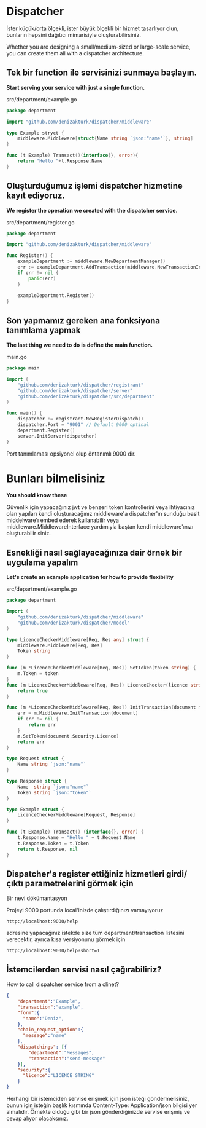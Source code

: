 # Dispatcher

İster küçük/orta ölçekli, ister büyük ölçekli bir hizmet tasarlıyor olun, bunların hepsini dağıtıcı mimarisiyle oluşturabilirsiniz.

Whether you are designing a small/medium-sized or large-scale service, you can create them all with a dispatcher architecture.

Tek bir function ile servisinizi sunmaya başlayın.
---
**Start serving your service with just a single function.**

src/department/example.go
```go
package department

import "github.com/denizakturk/dispatcher/middleware"

type Example stryct {
    middleware.Middleware[struct{Name string `json:"name"`}, string]
}

func (t Example) Transact()(interface{}, error){
    return "Hello "+t.Response.Name
}
```
Oluşturduğumuz işlemi dispatcher hizmetine kayıt ediyoruz.
---
**We register the operation we created with the dispatcher service.**

src/department/register.go
```go
package department

import "github.com/denizakturk/dispatcher/middleware"

func Register() {
    exampleDepartment := middleware.NewDepartmentManager()
    err := exampleDepartment.AddTransaction(middleware.NewTransactionInit("Example", "example", &Example{}))
    if err != nil {
        panic(err)
    }
    
    exampleDepartment.Register()
}
```
Son yapmamız gereken ana fonksiyona tanımlama yapmak
---
**The last thing we need to do is define the main function.**

main.go
```go
package main

import (
	"github.com/denizakturk/dispatcher/registrant"
	"github.com/denizakturk/dispatcher/server"
	"github.com/denizakturk/dispatcher/src/department"
)

func main() {
	dispatcher := registrant.NewRegisterDispatch()
	dispatcher.Port = "9001" // Default 9000 optinal
	department.Register()
	server.InitServer(dispatcher)
}
```

Port tanımlaması opsiyonel olup öntanımlı 9000 dir.

Bunları bilmelisiniz
===
**You should know these**

Güvenlik için yapacağınız jwt ve benzeri token kontrollerini veya ihtiyacınız olan yapıları kendi oluşturacağınız middleware'a dispatcher'ın sunduğu basit middelware'ı embed ederek kullanabilir veya middleware.MiddlewareInterface yardımıyla baştan kendi middleware'ınızı oluşturabilir siniz.

Esnekliği nasıl sağlayacağınıza dair örnek bir uygulama yapalım
----
**Let's create an example application for how to provide flexibility**

src/department/example.go
```go
package department

import (
	"github.com/denizakturk/dispatcher/middleware"
	"github.com/denizakturk/dispatcher/model"
)

type LicenceCheckerMiddleware[Req, Res any] struct {
	middleware.Middleware[Req, Res]
	Token string
}

func (m *LicenceCheckerMiddleware[Req, Res]) SetToken(token string) {
	m.Token = token
}
func (m LicenceCheckerMiddleware[Req, Res]) LicenceChecker(licence string) bool {
	return true
}

func (m *LicenceCheckerMiddleware[Req, Res]) InitTransaction(document model.Document) (err error) {
	err = m.Middleware.InitTransaction(document)
	if err != nil {
		return err
	}
	m.SetToken(document.Security.Licence)
	return err
}

type Request struct {
	Name string `json:"name"`
}

type Response struct {
	Name  string `json:"name"`
	Token string `json:"token"`
}

type Example struct {
	LicenceCheckerMiddleware[Request, Response]
}

func (t Example) Transact() (interface{}, error) {
	t.Response.Name = "Hello " + t.Request.Name
	t.Response.Token = t.Token
	return t.Response, nil
}

```
Dispatcher'a register ettiğiniz hizmetleri girdi/çıktı parametrelerini görmek için
---
Bir nevi dökümantasyon

Projeyi 9000 portunda local'inizde çalıştırdığınızı varsayıyoruz

    http://localhost:9000/help
adresine yapacağınız istekde size tüm department/transaction listesini verecektir, 
ayrıca kısa versiyonunu görmek için

    http://localhost:9000/help?short=1

İstemcilerden servisi nasıl çağırabiliriz?
---
How to call dispatcher service from a clinet?
```json
{
    "department":"Example",
    "transaction":"example",
    "form":{
      "name":"Deniz",
    },
    "chain_request_option":{
      "message":"name"
    },
    "dispatchings": [{
        "department":"Messages", 
        "transaction":"send-message"
    }],
    "security":{
      "licence":"LICENCE_STRING"
    }
}

```

Herhangi bir istemciden servise erişmek için json isteği göndermelisiniz, bunun için isteğin başlık kısmında Content-Type: Application/json bilgisi yer almalıdır.
Örnekte olduğu gibi bir json gönderdiğinizde servise erişmiş ve cevap alıyor olacaksınız.
